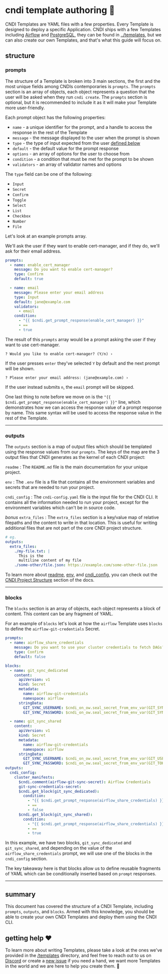 # cndi template authoring 📝

CNDI Templates are YAML files with a few properties. Every Template is designed
to deploy a specific Application. CNDI ships with a few Templates including
[Airflow](https://airflow.apache.org) and
[PostgreSQL](https://cloudnative-pg.io), they can be found in
[../templates](../templates/), but we can also create our own Templates, and
that's what this guide will focus on.

## structure

### prompts

The structure of a Template is broken into 3 main sections, the first and the
most unique fields among CNDIs contemporaries is `prompts`. The `prompts`
section is an array of objects, each object represents a question that the user
will be asked when they run `cndi create`. The `prompts` section is optional,
but it is recommended to include it as it will make your Template more
user-friendly.

Each prompt object has the following properties:

- `name` - a unique identifier for the prompt, and a handle to access the
  response in the rest of the Template
- `message` - the message displayed to the user when the prompt is shown
- `type` - the type of input expected from the user [defined below]()
- `default` - the default value for the prompt response
- `options` - an array of options for the user to choose from
- `condition` - a condition that must be met for the prompt to be shown
- `validators` - an array of validator names and options

The `type` field can be one of the following:

- `Input`
- `Secret`
- `Confirm`
- `Toggle`
- `Select`
- `List`
- `Checkbox`
- `Number`
- `File`

Let's look at an example prompts array.

We'll ask the user if they want to enable cert-manager, and if they do, we'll
ask for their email address.

```yaml
prompts:
  - name: enable_cert_manager
    message: Do you want to enable cert-manager?
    type: Confirm
    default: true

  - name: email
    message: Please enter your email address
    type: Input
    default: jane@example.com
    validators:
      - email
    condition:
      - "{{ $cndi.get_prompt_response(enable_cert_manager) }}"
      - ==
      - true
```

The result of this `prompts` array would be a prompt asking the user if they
want to use cert-manager.

```
? Would you like to enable cert-manager? (Y/n) ›
```

If the user presses `enter` they've selected `Y` by default and the next prompt
will be shown.

```
? Please enter your email address: (jane@example.com) ›
```

If the user instead submits `n`, the `email` prompt will be skipped.

One last thing to note before we move on is the
`"{{ $cndi.get_prompt_response(enable_cert_manager) }}"` line, which
demonstrates how we can access the response value of a prompt response by name.
This same syntax will be used to access the response value in the rest of the
Template.

---

### outputs

The `outputs` section is a map of output files which should be templated using
the response values from our `prompts`. The keys of the map are the 3 output
files that CNDI generates as the kernel of each CNDI project:

`readme` : The `README.md` file is the main documentation for your unique
project.

`env` : The `.env` file is a file that contains all the environment variables
and secrets that are needed to run your project.

`cndi_config` : The `cndi-config.yaml` file is the input file for the CNDI CLI.
It contains all the information needed to run your project, except for the
environment variables which can't be in source code.

_bonus_ `extra_files` : The `extra_files` section is a key/value map of relative
filepaths and the content to write in that location. This is useful for writing
additional files that are not part of the core CNDI project structure.

```yaml
# eg.
outputs:
  extra_files:
    ./my-file.txt: |
      This is the
      multiline content of my file
    ./some-other/file.json: https://example.com/some-other-file.json
```

To learn more about [readme](./project-structure.md),
[env](./project-structure.md), and [cndi_config](./project-structure.md), you
can check out the [CNDI Project Structure](./project-structure.md) section of
the docs.

---

### blocks

The `blocks` section is an array of objects, each object represents a block of
content. This content can be any fragment of YAML.

For an example of `blocks` let's look at how the `airflow` Template uses
`blocks` to define the `airflow-git-credentials` Secret.

```yaml
prompts:
  - name: airflow_share_credentials
    message: Do you want to use your cluster credentials to fetch DAGs?
    type: Confirm
    default: false

blocks:
  - name: git_sync_dedicated
    content:
      apiVersion: v1
      kind: Secret
      metadata:
        name: airflow-git-credentials
        namespace: airflow
      stringData:
        GIT_SYNC_USERNAME: $cndi_on_ow.seal_secret_from_env_var(GIT_SYNC_USERNAME)
        GIT_SYNC_PASSWORD: $cndi_on_ow.seal_secret_from_env_var(GIT_SYNC_PASSWORD)

  - name: git_sync_shared
    content:
      apiVersion: v1
      kind: Secret
      metadata:
        name: airflow-git-credentials
        namespace: airflow
      stringData:
        GIT_SYNC_USERNAME: $cndi_on_ow.seal_secret_from_env_var(GIT_USERNAME)
        GIT_SYNC_PASSWORD: $cndi_on_ow.seal_secret_from_env_var(GIT_TOKEN)
outputs:
  cndi_config:
    cluster_manifests:
      $cndi.comment(airflow-git-sync-secret): Airflow Credentials
      git-sync-credentials-secret:
      $cndi.get_block(git_sync_dedicated):
        condition:
          - "{{ $cndi.get_prompt_response(airflow_share_credentials) }}"
          - ==
          - false
      $cndi.get_block(git_sync_shared):
        condition:
          - "{{ $cndi.get_prompt_response(airflow_share_credentials) }}"
          - ==
          - true
```

In this example, we have two blocks, `git_sync_dedicated` and `git_sync_shared`,
and depending on the value of the `airflow_share_credentials` prompt, we will
use one of the blocks in the `cndi_config` section.

The key takeaway here is that blocks allow us to define reusable fragments of
YAML which can be conditionally inserted based on `prompt` responses.

---

## summary

This document has covered the structure of a CNDI Template, including `prompts`,
`outputs`, and `blocks`. Armed with this knowledge, you should be able to create
your own CNDI Templates and deploy them using the CNDI CLI.

## getting help ❤️

To learn more about writing Templates, please take a look at the ones we've
provided in the [/templates](/templates/) directory, and feel free to reach out
to us on [Discord](https://discord.com/invite/ygt2rpegJ5) or create a
[new issue](https://github.com/polyseam/cndi/issues/new/choose) if you need a
hand, we want more Templates in the world and we are here to help you create
them. 🚀
